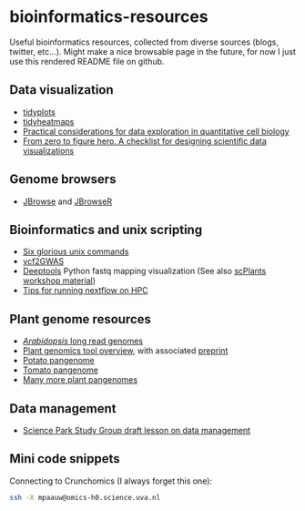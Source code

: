 # bioinformatics-resources

Useful bioinformatics resources, collected from diverse sources (blogs, twitter, etc...). Might make a nice browsable page in the future, for now I just use this rendered README file on github.

## Data visualization

* [tidyplots](https://jbengler.github.io/tidyplots/index.html)
* [tidyheatmaps](https://jbengler.github.io/tidyheatmaps/index.html)
* [Practical considerations for data exploration in quantitative cell biology](https://journals.biologists.com/jcs/article/138/7/jcs263801/367617/Practical-considerations-for-data-exploration-in)
* [From zero to figure hero. A checklist for designing scientific data visualizations](https://arxiv.org/abs/2408.16007)

## Genome browsers

* [JBrowse](https://jbrowse.org/jb2/download/#rshiny-widget) and [JBrowseR](https://gmod.org/JBrowseR/articles/JBrowseR.html)

## Bioinformatics and unix scripting

* [Six glorious unix commands](https://astrobiomike.github.io/unix/six-glorious-commands)
* [vcf2GWAS](https://academic.oup.com/bioinformatics/article/38/3/839/6390796)
* [Deeptools](https://deeptools.readthedocs.io/en/latest/) Python fastq mapping visualization (See also [scPlants workshop material](https://colab.research.google.com/gist/maschon0/1021e74784527015d442b625585b4ef5/scplants_practical_0.ipynb#scrollTo=2hwc_B1Vz3PY))
* [Tips for running nextflow on HPC](https://gencore.bio.nyu.edu/nextflow-nf-core-on-nyu-hpc/)


## Plant genome resources

* [*Arabidopsis* long read genomes](https://www.biorxiv.org/content/10.1101/2024.12.23.629943v2.abstract)
* [Plant genomics tool overview](https://github.com/bpucker/ToolOverview), with associated [preprint](https://www.preprints.org/manuscript/202402.0645/v1)
* [Potato pangenome](https://www.nature.com/articles/s41586-025-08843-0)
* [Tomato pangenome](https://www.nature.com/articles/s41588-023-01340-y)
* [Many more plant pangenomes](https://www.nature.com/articles/s41576-024-00691-4)

## Data management

* [Science Park Study Group draft lesson on data management](https://scienceparkstudygroup.github.io/research-data-management-lesson/03-plan-project-and-file-management/index.html)

## Mini code snippets

Connecting to Crunchomics (I always forget this one):
```bash
ssh -X mpaauw@omics-h0.science.uva.nl
```